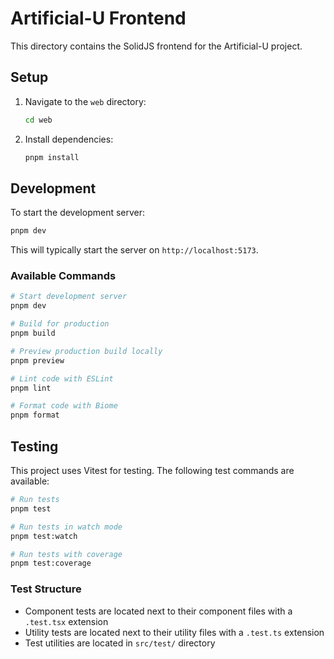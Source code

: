 # Artificial-U Frontend

This directory contains the SolidJS frontend for the Artificial-U project.

## Setup

1. Navigate to the `web` directory:

   ```bash
   cd web
   ```

2. Install dependencies:

   ```bash
   pnpm install
   ```

## Development

To start the development server:

```bash
pnpm dev
```

This will typically start the server on `http://localhost:5173`.

### Available Commands

```bash
# Start development server
pnpm dev

# Build for production
pnpm build

# Preview production build locally
pnpm preview

# Lint code with ESLint
pnpm lint

# Format code with Biome
pnpm format
```

## Testing

This project uses Vitest for testing. The following test commands are available:

```bash
# Run tests
pnpm test

# Run tests in watch mode
pnpm test:watch

# Run tests with coverage
pnpm test:coverage
```

### Test Structure

- Component tests are located next to their component files with a `.test.tsx` extension
- Utility tests are located next to their utility files with a `.test.ts` extension
- Test utilities are located in `src/test/` directory
